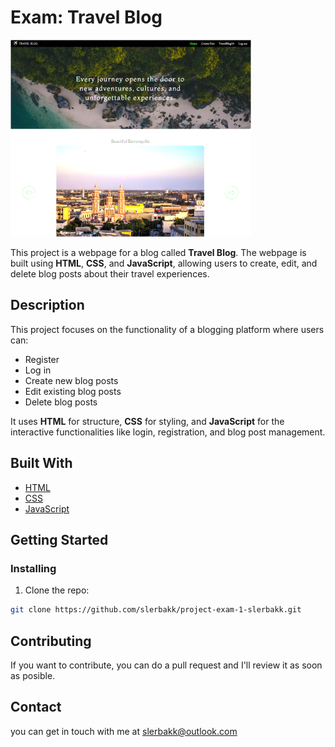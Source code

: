 # Exam: Travel Blog

![image](https://github.com/slerbakk/project-exam-1-slerbakk/blob/main/assets/blog.png)

This project is a webpage for a blog called **Travel Blog**. The webpage is built using **HTML**, **CSS**, and **JavaScript**, allowing users to create, edit, and delete blog posts about their travel experiences.

## Description

This project focuses on the functionality of a blogging platform where users can:

- Register
- Log in
- Create new blog posts
- Edit existing blog posts
- Delete blog posts

It uses **HTML** for structure, **CSS** for styling, and **JavaScript** for the interactive functionalities like login, registration, and blog post management.

## Built With

- [HTML](https://developer.mozilla.org/en-US/docs/Web/HTML)
- [CSS](https://developer.mozilla.org/en-US/docs/Web/CSS)
- [JavaScript](https://developer.mozilla.org/en-US/docs/Web/JavaScript)

## Getting Started

### Installing

1. Clone the repo:

```bash
git clone https://github.com/slerbakk/project-exam-1-slerbakk.git
```

## Contributing

If you want to contribute, you can do a pull request and I'll review it as soon as posible.

## Contact

you can get in touch with me at slerbakk@outlook.com
